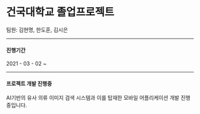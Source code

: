 # 건국대학교 졸업프로젝트

팀원: 김현명, 한도훈, 김시은

***

#### 진행기간

2021 - 03 - 02 ~ 

***

#### 프로젝트 개발 진행중

AI기반의 유사 의류 이미지 검색 시스템과 이를 탑재한 모바일 어플리케이션 개발 진행중입니다.

